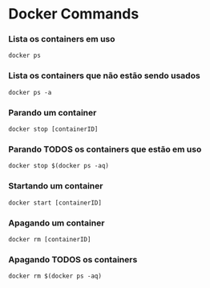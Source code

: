 # Docker Commands

### Lista os containers em uso

```docker ps```

### Lista os containers que não estão sendo usados

```docker ps -a```

### Parando um container

```docker stop [containerID]```

### Parando TODOS os containers que estão em uso

```docker stop $(docker ps -aq)```

### Startando um container

```docker start [containerID]```

### Apagando um container

```docker rm [containerID]```

### Apagando TODOS os containers

```docker rm $(docker ps -aq)```
